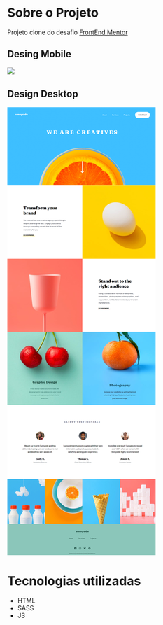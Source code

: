 # Sobre o Projeto
Projeto clone do desafio [FrontEnd Mentor](https://www.frontendmentor.io/challenges/sunnyside-agency-landing-page-7yVs3B6ef) 

## Desing Mobile	
<img src="frontend/images/design_mobile.gif" width="350">

## Design Desktop
![](frontend/images/design_desktop.png)

# Tecnologias utilizadas
* HTML
* SASS
* JS
